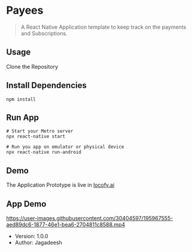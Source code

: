 # Payees

> A React Native Application template to keep track on the payments and Subscriptions.

## Usage

Clone the Repository

## Install Dependencies

```
npm install
```

## Run App

```
# Start your Metro server
npx react-native start

# Run you app on emulator or physical device
npx react-native run-android

```

## Demo

The Application Prototype is live in [locofy.ai](https://www.locofy.ai/preview/PSrhxrvsyKxM2AdleAe9a%2FAukkRHpgEgfkkTaUGl5l7gYTr0%2F1aQ0g5c46HwgdnaXWWXkNU7VXgXqc5r2VvEp2y3OQcKNNFAKg%3D%3D/Payee)

## App Demo


https://user-images.githubusercontent.com/30404597/195967555-aed89dc6-1877-46e1-bea6-2704811c8588.mp4


- Version: 1.0.0
- Author: Jagadeesh
